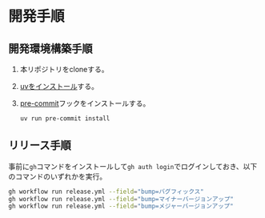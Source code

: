 # 開発手順

## 開発環境構築手順

1. 本リポジトリをcloneする。
2. [uvをインストール](https://docs.astral.sh/uv/getting-started/installation/)する。
3. [pre-commit](https://pre-commit.com/)フックをインストールする。

    ```bash
    uv run pre-commit install
    ```

## リリース手順

事前に`gh`コマンドをインストールして`gh auth login`でログインしておき、以下のコマンドのいずれかを実行。

```bash
gh workflow run release.yml --field="bump=バグフィックス"
gh workflow run release.yml --field="bump=マイナーバージョンアップ"
gh workflow run release.yml --field="bump=メジャーバージョンアップ"
```
